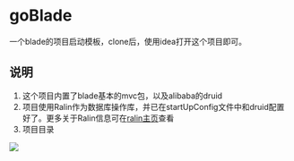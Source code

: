 # goBlade

一个blade的项目启动模板，clone后，使用idea打开这个项目即可。

## 说明
1. 这个项目内置了blade基本的mvc包，以及alibaba的druid
2. 项目使用Ralin作为数据库操作库，并已在startUpConfig文件中和druid配置好了。更多关于Ralin信息可在[ralin主页](https://github.com/dongdaxiaodong/Ralin)查看
3. 项目目录

![](https://pic.superbed.cn/item/5c5113205f3e509ed98bc836)
